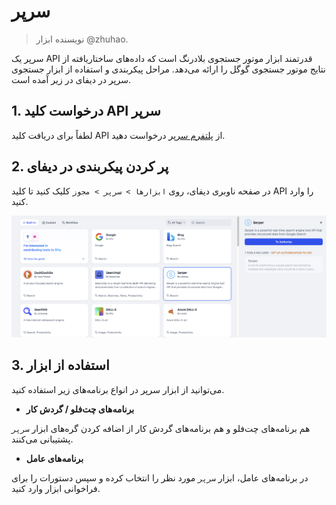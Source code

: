 # سرپر

> نویسنده ابزار @zhuhao.

سرپر یک API قدرتمند ابزار موتور جستجوی بلادرنگ است که داده‌های ساختاریافته از نتایج موتور جستجوی گوگل را ارائه می‌دهد. مراحل پیکربندی و استفاده از ابزار جستجوی سرپر در دیفای در زیر آمده است.

## 1. درخواست کلید API سرپر

لطفاً برای دریافت کلید API از [پلتفرم سرپر](https://serper.dev/signup) درخواست دهید.

## 2. پر کردن پیکربندی در دیفای

در صفحه ناوبری دیفای، روی `ابزارها > سرپر > مجوز` کلیک کنید تا کلید API را وارد کنید.

![](../../../.gitbook/assets/tool-serper.png)

## 3. استفاده از ابزار

می‌توانید از ابزار سرپر در انواع برنامه‌های زیر استفاده کنید.

* **برنامه‌های چت‌فلو / گردش کار**

هم برنامه‌های چت‌فلو و هم برنامه‌های گردش کار از اضافه کردن گره‌های ابزار `سرپر` پشتیبانی می‌کنند.

* **برنامه‌های عامل**

در برنامه‌های عامل، ابزار `سرپر` مورد نظر را انتخاب کرده و سپس دستورات را برای فراخوانی ابزار وارد کنید.


